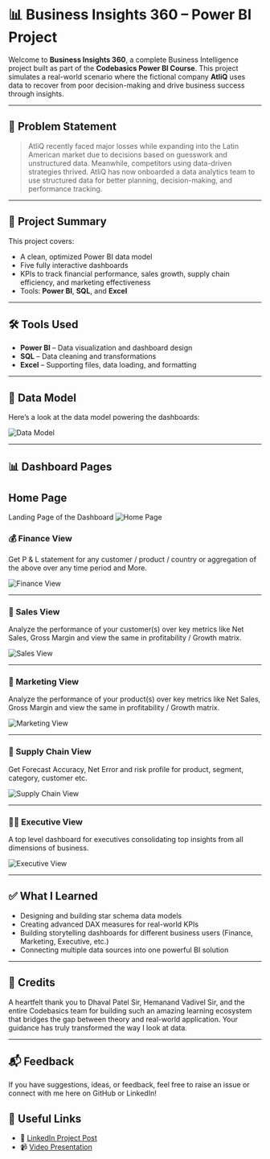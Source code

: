 # 📊 Business Insights 360 – Power BI Project

Welcome to **Business Insights 360**, a complete Business Intelligence project built as part of the **Codebasics Power BI Course**. This project simulates a real-world scenario where the fictional company **AtliQ** uses data to recover from poor decision-making and drive business success through insights.

---

## 🧠 Problem Statement

> AtliQ recently faced major losses while expanding into the Latin American market due to decisions based on guesswork and unstructured data. Meanwhile, competitors using data-driven strategies thrived. AtliQ has now onboarded a data analytics team to use structured data for better planning, decision-making, and performance tracking.

---

## 📌 Project Summary

This project covers:

- A clean, optimized Power BI data model
- Five fully interactive dashboards
- KPIs to track financial performance, sales growth, supply chain efficiency, and marketing effectiveness
- Tools: **Power BI**, **SQL**, and **Excel**

---

## 🛠️ Tools Used

- **Power BI** – Data visualization and dashboard design
- **SQL** – Data cleaning and transformations
- **Excel** – Supporting files, data loading, and formatting

---

## 🧱 Data Model

Here’s a look at the data model powering the dashboards:

![Data Model](https://github.com/Sahilsingh003/Business-Insights-360/blob/f74e867ddf72a1d277632c08d2f3a26feffcaba1/Dashboard%20Image/Data%20model.png)

---

## 📊 Dashboard Pages

## Home Page 
Landing Page of the Dashboard 
![Home Page](https://github.com/Sahilsingh003/Business-Insights-360/blob/f74e867ddf72a1d277632c08d2f3a26feffcaba1/Dashboard%20Image/Home_page-0001.jpg)

### 💰 Finance View
Get  P & L statement for any customer / product / country or aggregation of the above over any time period and More.

![Finance View](https://github.com/Sahilsingh003/Business-Insights-360/blob/f74e867ddf72a1d277632c08d2f3a26feffcaba1/Dashboard%20Image/finanace_page-0001.jpg)

---

### 💼 Sales View
Analyze the performance of your customer(s) over key metrics like Net Sales, Gross Margin and view the same in profitability / Growth matrix.


![Sales View](https://github.com/Sahilsingh003/Business-Insights-360/blob/f74e867ddf72a1d277632c08d2f3a26feffcaba1/Dashboard%20Image/Sales_page-0001.jpg)

---

### 📣 Marketing View
Analyze the performance of your product(s) over key metrics like Net Sales, Gross Margin and view the same in profitability / Growth matrix.

![Marketing View](https://github.com/Sahilsingh003/Business-Insights-360/blob/f74e867ddf72a1d277632c08d2f3a26feffcaba1/Dashboard%20Image/Marketing_page-0001.jpg)

---

### 🚚 Supply Chain View
Get Forecast Accuracy, Net Error and risk profile for product, segment, category, customer etc.


![Supply Chain View](https://github.com/Sahilsingh003/Business-Insights-360/blob/f74e867ddf72a1d277632c08d2f3a26feffcaba1/Dashboard%20Image/supply%20chain_page-0001.jpg)

---

### 🧑‍💼 Executive View
A top level dashboard for executives consolidating top insights from all dimensions of business.

![Executive View](https://github.com/Sahilsingh003/Business-Insights-360/blob/f74e867ddf72a1d277632c08d2f3a26feffcaba1/Dashboard%20Image/executive%20view_page-0001.jpg)


---

## ✅ What I Learned

- Designing and building star schema data models
- Creating advanced DAX measures for real-world KPIs
- Building storytelling dashboards for different business users (Finance, Marketing, Executive, etc.)
- Connecting multiple data sources into one powerful BI solution

---

## 🙌 Credits

A heartfelt thank you to Dhaval Patel Sir, Hemanand Vadivel Sir, and the entire Codebasics team for building such an amazing learning ecosystem that bridges the gap between theory and real-world application. Your guidance has truly transformed the way I look at data.

---

## 📬 Feedback

If you have suggestions, ideas, or feedback, feel free to raise an issue or connect with me here on GitHub or LinkedIn!

## 🔗 Useful Links

- 🔗 [LinkedIn Project Post](https://www.linkedin.com/posts/sahilsingh003_codebasics-powerbi-sql-activity-7324343206127554560-C4YS?utm_source=share&utm_medium=member_desktop&rcm=ACoAAC4e5KMB3WDuHlmQPo1n0CJsAtC3EbWyG5A)
- 📹 [Video Presentation](https://youtu.be/O3cW2kFIQDk?si=0aspApmfFGnnpUT7)
